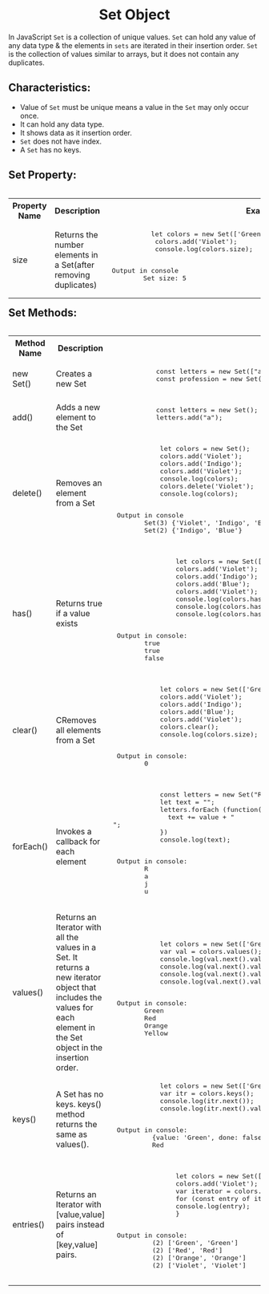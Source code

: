 <h1 align="center">Set Object</h1>

In JavaScript `Set` is a collection of unique values. `Set` can hold any value of any data type & the elements in `sets` are iterated in their insertion order. `Set` is the collection of values similar to arrays, but it does not contain any duplicates.

## Characteristics:
- Value of `Set` must be unique means a value in the `Set` may only occur once. 
- It can hold any data type.
- It shows data as it insertion order.
- `Set` does not have index.
- A `Set` has no keys.

## Set Property:
<table align="left" width="100%">
<tr>
    <th>Property Name</th>
    <th>Description</th>
    <th>Example</th>
</tr>
    <tr>
  <td>size</td>
  <td>Returns the number elements in a Set(after removing duplicates)</td>
  <td>
       <pre lang="Javascript">
           let colors = new Set(['Green', 'Red', 'Orange', 'Yellow', 'Red']);  
            colors.add('Violet');   
            console.log(colors.size);
        </pre>
        <pre > Output in console
         Set size: 5
        </pre> 
    </td>
</tr>
</table>


## Set Methods:
<table align="left" width="100%">
<tr>
    <th>Method Name</th>
    <th>Description</th>
    <th>Example</th>
</tr>
<tr>
  <td>new Set()</td>
  <td>Creates a new Set</td>
  <td>
        <pre lang="Javascript">
           const letters = new Set(["a","b","c"]);
           const profession = new Set("bookkeepers");
        </pre>
    </td>
</tr>
<tr>
    <td>add()</td>
    <td>Adds a new element to the Set</td>
    <td>
        <pre lang="Javascript">
           const letters = new Set();           
           letters.add("a");
        </pre>
    </td>
</tr>
<tr>
    <td>delete()</td>
    <td>Removes an element from a Set</td>
    <td>
        <pre lang="Javascript">
            let colors = new Set();  
            colors.add('Violet');  
            colors.add('Indigo');  
            colors.add('Violet');  
            console.log(colors);
            colors.delete('Violet');   
            console.log(colors);
        </pre>
        <pre> Output in console
        Set(3) {'Violet', 'Indigo', 'Blue'}
        Set(2) {'Indigo', 'Blue'}
        </pre>        
    </td>
</tr>
<tr>
    <td>has()</td>
    <td>Returns true if a value exists</td>
    <td>
        <pre lang="Javascript">
                let colors = new Set(['Green', 'Red', 'Orange', 'Yellow', 'Red']);  
                colors.add('Violet');  
                colors.add('Indigo');  
                colors.add('Blue');  
                colors.add('Violet');  
                console.log(colors.has('Indigo'));  
                console.log(colors.has('Violet'));  
                console.log(colors.has('Cyan')); 
        </pre>
        <pre> Output in console:
        true
        true
        false
        </pre>  
    </td>
</tr>
<tr>
    <td>clear()</td>
    <td>CRemoves all elements from a Set</td>
    <td>
        <pre lang="Javascript">
            let colors = new Set(['Green', 'Red', 'Orange', 'Yellow', 'Red']);  
            colors.add('Violet');  
            colors.add('Indigo');  
            colors.add('Blue');  
            colors.add('Violet');  
            colors.clear();
            console.log(colors.size);
        </pre>
        <pre> Output in console:        
        0
        </pre> 
    </td>
</tr>
  <tr>
      <td>forEach()</td>
      <td>Invokes a callback for each element</td>
      <td>
        <pre lang="Javascript">
            const letters = new Set("Raju");
            let text = "";
            letters.forEach (function(value) {
              text += value + "<br>";
            })
            console.log(text);
        </pre>
        <pre> Output in console:        
        R
        a
        j
        u
        </pre> 
     </td>
</tr>
  <tr>
      <td>values()</td>
      <td>Returns an Iterator with all the values in a Set. It returns a new iterator object that includes the values for each element in the Set object in the insertion order.</td>
      <td>
        <pre lang="Javascript">
            let colors = new Set(['Green', 'Red', 'Orange', 'Yellow', 'Red']);  
            var val = colors.values();  
            console.log(val.next().value);   
            console.log(val.next().value);   
            console.log(val.next().value);   
            console.log(val.next().value);   
        </pre>
        <pre> Output in console:
        Green
        Red
        Orange
        Yellow
        </pre> 
    </td>
</tr>
  <tr>
      <td>keys()</td>
      <td> A Set has no keys. keys() method returns the same as values().</td>
      <td>
        <pre lang="Javascript">
            let colors = new Set(['Green', 'Red', 'Orange', 'Yellow', 'Red']);  
            var itr = colors.keys();   
            console.log(itr.next());   
            console.log(itr.next().value);    
        </pre>
        <pre> Output in console:
          {value: 'Green', done: false}
          Red
        </pre> 
    </td>
</tr>
<tr>
    <td>entries()</td>
    <td>Returns an Iterator with [value,value] pairs instead of [key,value] pairs.</td>
    <td>
        <pre lang="Javascript">
                let colors = new Set(['Green', 'Red', 'Orange']);  
                colors.add('Violet');   
                var iterator = colors.entries();  
                for (const entry of iterator) {
                console.log(entry); 
                }
        </pre>
        <pre> Output in console:
          (2) ['Green', 'Green']
          (2) ['Red', 'Red']
          (2) ['Orange', 'Orange']
          (2) ['Violet', 'Violet']
        </pre> 
    </td>
</tr>
